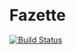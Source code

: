 # Fazette
[![Build Status](https://travis-ci.org/hermajan/fazette.svg?branch=master)](https://travis-ci.org/hermajan/fazette)
